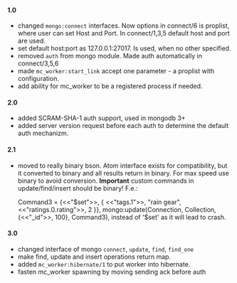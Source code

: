 #### 1.0

* changed `mongo:connect` interfaces. Now options in connect/6 is proplist, where user can set Host and Port. 
In connect/1,3,5 default host and port are used.
* set default host:port as 127.0.0.1:27017. Is used, when no other specified.
* removed `auth` from mongo module. Made auth automatically in connect/3,5,6
* made `mc_worker:start_link` accept one parameter - a proplist with configuration.
* add ability for mc_worker to be a registered process if needed.


#### 2.0

* added SCRAM-SHA-1 auth support, used in mongodb 3+
* added server version request before each auth to determine the default auth mechanizm.

#### 2.1

* moved to really binary bson. Atom interface exists for compatibility, but it converted to binary and all results return
in binary. For max speed use binary to avoid conversion. __Important__ custom commands in update/find/insert should be 
binary! F.e.:  


	Command3 = {<<"$set">>, {
        <<"tags.1">>, "rain gear",
        <<"ratings.0.rating">>, 2
    }},
    mongo:update(Connection, Collection, {<<"_id">>, 100}, Command3),
instead of '$set' as it will lead to crash.

#### 3.0

* changed interface of mongo `connect`, `update`, `find`, `find_one`
* make find, update and insert operations return map.
* added `mc_worker:hibernate/1` to put worker into hibernate.
* fasten mc_worker spawning by moving sending ack before auth 